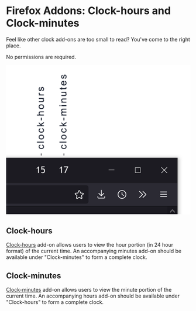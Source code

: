 # Firefox Addons: Clock-hours and Clock-minutes

Feel like other clock add-ons are too small to read? You've come to the right place.

No permissions are required.


![](screenshot-dark.png)

## Clock-hours

[Clock-hours](https://addons.mozilla.org/en-US/firefox/addon/clock-hours/) add-on allows users to view the hour portion (in 24 hour format) of the current time. An accompanying minutes add-on should be available under "Clock-minutes" to form a complete clock.

## Clock-minutes

[Clock-minutes](https://addons.mozilla.org/en-US/firefox/addon/clock-minutes/) add-on allows users to view the minute portion of the current time. An accompanying hours add-on should be available under "Clock-hours" to form a complete clock.
